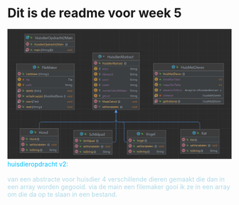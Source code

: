 
# Dit is de readme voor week 5


<img src="HuisdierOpdracht2/img.png">
<span style="color: deepskyblue; ">
huisdieropdracht v2:
<br><br>
</span>

<span style="color: lightblue;">
van een abstracte voor huisdier 4 verschillende dieren gemaakt die dan in een array worden gegooid.
via de main een filemaker gooi ik ze in een array om die da op te slaan in een bestand.
</span>